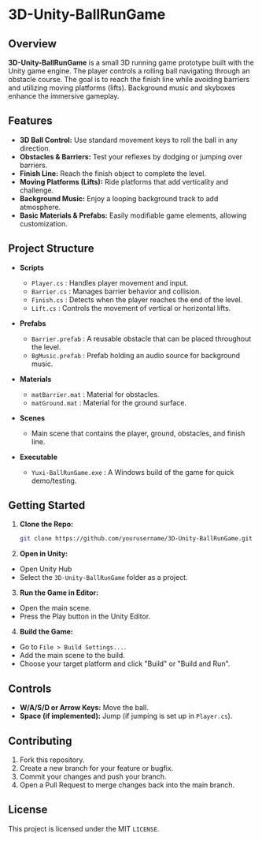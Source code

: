 # 3D-Unity-BallRunGame

## Overview

**3D-Unity-BallRunGame** is a small 3D running game prototype built with the Unity game engine. The player controls a rolling ball navigating through an obstacle course. The goal is to reach the finish line while avoiding barriers and utilizing moving platforms (lifts). Background music and skyboxes enhance the immersive gameplay.

## Features

- **3D Ball Control:** Use standard movement keys to roll the ball in any direction.
- **Obstacles & Barriers:** Test your reflexes by dodging or jumping over barriers.
- **Finish Line:** Reach the finish object to complete the level.
- **Moving Platforms (Lifts):** Ride platforms that add verticality and challenge.
- **Background Music:** Enjoy a looping background track to add atmosphere.
- **Basic Materials & Prefabs:** Easily modifiable game elements, allowing customization.

## Project Structure

- **Scripts**
  - `Player.cs` : Handles player movement and input.
  - `Barrier.cs` : Manages barrier behavior and collision.
  - `Finish.cs` : Detects when the player reaches the end of the level.
  - `Lift.cs` : Controls the movement of vertical or horizontal lifts.

- **Prefabs**
  - `Barrier.prefab` : A reusable obstacle that can be placed throughout the level.
  - `BgMusic.prefab` : Prefab holding an audio source for background music.
  
- **Materials**
  - `matBarrier.mat` : Material for obstacles.
  - `matGround.mat` : Material for the ground surface.

- **Scenes**
  - Main scene that contains the player, ground, obstacles, and finish line.
  
- **Executable**
  - `Yuxi-BallRunGame.exe` : A Windows build of the game for quick demo/testing.

## Getting Started

1. **Clone the Repo:**
   ```bash
   git clone https://github.com/yourusername/3D-Unity-BallRunGame.git
2. **Open in Unity:**
- Open Unity Hub
- Select the `3D-Unity-BallRunGame` folder as a project.
3. **Run the Game in Editor:**
- Open the main scene.
- Press the Play button in the Unity Editor.
4. **Build the Game:**
- Go to `File > Build Settings...`.
- Add the main scene to the build.
- Choose your target platform and click "Build" or "Build and Run".

## Controls
- **W/A/S/D or Arrow Keys:** Move the ball.
- **Space (if implemented):** Jump (if jumping is set up in `Player.cs`).

## Contributing
1. Fork this repository.
2. Create a new branch for your feature or bugfix.
3. Commit your changes and push your branch.
4. Open a Pull Request to merge changes back into the main branch.

## License
This project is licensed under the MIT `LICENSE`.
